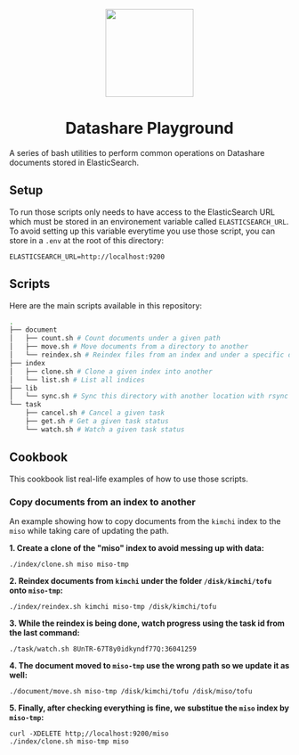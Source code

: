 <p align="center">
<a href="https://datashare.icij.org/">
  <img src="https://datashare.icij.org/android-chrome-512x512.png" width="158px">
</a>
</p>
<h1 align="center">Datashare Playground</h1>

A series of bash utilities to perform common operations on Datashare documents stored in ElasticSearch.

## Setup

To run those scripts only needs to have access to the ElasticSearch URL which must be stored in an 
environement variable called `ELASTICSEARCH_URL`. To avoid setting up this variable everytime you
use those script, you can store in a `.env` at the root of this directory:

```
ELASTICSEARCH_URL=http://localhost:9200
```

## Scripts

Here are the main scripts available in this repository:

```bash
.
├── document
│   ├── count.sh # Count documents under a given path
│   ├── move.sh # Move documents from a directory to another
│   └── reindex.sh # Reindex files from an index and under a specific directory
├── index
│   ├── clone.sh # Clone a given index into another
│   └── list.sh # List all indices
├── lib
│   └── sync.sh # Sync this directory with another location with rsync
└── task
    ├── cancel.sh # Cancel a given task
    ├── get.sh # Get a given task status
    └── watch.sh # Watch a given task status
```

## Cookbook

This cookbook list real-life examples of how to use those scripts.

### Copy documents from an index to another

An example showing how to copy documents from the `kimchi` index to the `miso` while taking care of updating the path.

**1. Create a clone of the "miso" index to avoid messing up with data:**

```
./index/clone.sh miso miso-tmp
```

**2. Reindex documents from `kimchi` under the folder `/disk/kimchi/tofu` onto `miso-tmp`:**

```
./index/reindex.sh kimchi miso-tmp /disk/kimchi/tofu
```

**3. While the reindex is being done, watch progress using the task id from the last command:**

```
./task/watch.sh 8UnTR-67T8y0idkyndf77Q:36041259
```

**4. The document moved to `miso-tmp` use the wrong path so we update it as well:**

```
./document/move.sh miso-tmp /disk/kimchi/tofu /disk/miso/tofu
```

**5. Finally, after checking everything is fine, we substitue the `miso` index by `miso-tmp`:**

```
curl -XDELETE http;//localhost:9200/miso
./index/clone.sh miso-tmp miso
```